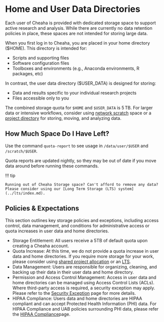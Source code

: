 # Home and User Data Directories

Each user of Cheaha is provided with dedicated storage space to support active research and analysis. While there are currently no data retention policies in place, these spaces are not intended for storing large data.

When you first log in to Cheaha, you are placed in your home directory ($HOME). This directory is intended for:

- Scripts and supporting files
- Software configuration files
- Toolboxes and environments (e.g., Anaconda environments, R packages, etc)

In contrast, the user data directory ($USER_DATA) is designed for storing:

- Data and results specific to your individual research projects
- Files accessible only to you

The combined storage quota for `$HOME` and `$USER_DATA` is 5 TB. For larger data or intensive workflows, consider using [network scratch](./network_scratch.md) space or a [project directory](./project_directories.md) for storing, moving, and analyzing data.

## How Much Space Do I Have Left?

Use the command `quota-report` to see usage in `/data/user/$USER` and `/scratch/$USER`.

Quota reports are updated nightly, so they may be out of date if you move data around before running these commands.

<!-- markdownlint-disable MD046 -->
!!! tip

    Running out of Cheaha Storage space? Can't afford to remove any data? Please consider using our [Long Term Storage (LTS) system](../lts/index.md).
<!-- markdownlint-enable MD046 -->

## Policies & Expectations

This section outlines key storage policies and exceptions, including access control, data management, and conditions for administrative access or quota increases in user data and home directories.

- Storage Entitlement: All users receive a 5TB of default quota upon creating a Cheaha account.
- Quota Increase: At this time, we do not provide a quota increase in user data and home directories. If you require more storage for your work, please consider using [shared project allocation](./project_directories.md) or an [LTS](../../data_management/lts/index.md).
- Data Management: Users are responsible for organizing, cleaning, and backing up their data in their user data and home directory.
- Permission and Access Control Management: Access in user data and home directories can be managed using Access Control Lists (ACLs). Where third-party access is required, a security exception may apply. Please refer to the [Security Exception](../../data_management/research_data_responsibilities.md#security-exceptions-for-accessing-former-uab-personnel-data) page for more details.
- HIPAA Compliance: Users data and home directories are HIPAA compliant and can accept Protected Health Information (PHI) data. For HIPAA Compliance and UAB policies surrounding PHI data, please refer the [HIPAA Compliance](../../data_management/index.md#hipaa-compliance)page.
